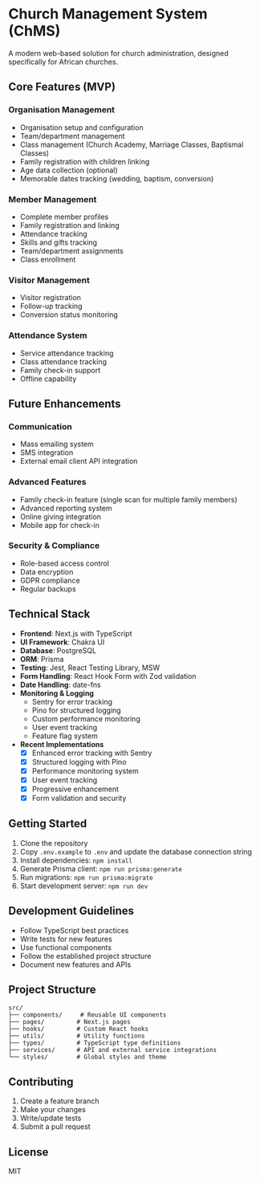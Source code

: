 # Church Management System (ChMS)

A modern web-based solution for church administration, designed specifically for African churches.

## Core Features (MVP)

### Organisation Management

- Organisation setup and configuration
- Team/department management
- Class management (Church Academy, Marriage Classes, Baptismal Classes)
- Family registration with children linking
- Age data collection (optional)
- Memorable dates tracking (wedding, baptism, conversion)

### Member Management

- Complete member profiles
- Family registration and linking
- Attendance tracking
- Skills and gifts tracking
- Team/department assignments
- Class enrollment

### Visitor Management

- Visitor registration
- Follow-up tracking
- Conversion status monitoring

### Attendance System

- Service attendance tracking
- Class attendance tracking
- Family check-in support
- Offline capability

## Future Enhancements

### Communication

- Mass emailing system
- SMS integration
- External email client API integration

### Advanced Features

- Family check-in feature (single scan for multiple family members)
- Advanced reporting system
- Online giving integration
- Mobile app for check-in

### Security & Compliance

- Role-based access control
- Data encryption
- GDPR compliance
- Regular backups

## Technical Stack

- **Frontend**: Next.js with TypeScript
- **UI Framework**: Chakra UI
- **Database**: PostgreSQL
- **ORM**: Prisma
- **Testing**: Jest, React Testing Library, MSW
- **Form Handling**: React Hook Form with Zod validation
- **Date Handling**: date-fns
- **Monitoring & Logging**
  - Sentry for error tracking
  - Pino for structured logging
  - Custom performance monitoring
  - User event tracking
  - Feature flag system
- **Recent Implementations**
  - [x] Enhanced error tracking with Sentry
  - [x] Structured logging with Pino
  - [x] Performance monitoring system
  - [x] User event tracking
  - [x] Progressive enhancement
  - [x] Form validation and security

## Getting Started

1. Clone the repository
2. Copy `.env.example` to `.env` and update the database connection string
3. Install dependencies: `npm install`
4. Generate Prisma client: `npm run prisma:generate`
5. Run migrations: `npm run prisma:migrate`
6. Start development server: `npm run dev`

## Development Guidelines

- Follow TypeScript best practices
- Write tests for new features
- Use functional components
- Follow the established project structure
- Document new features and APIs

## Project Structure

```
src/
├── components/     # Reusable UI components
├── pages/         # Next.js pages
├── hooks/         # Custom React hooks
├── utils/         # Utility functions
├── types/         # TypeScript type definitions
├── services/      # API and external service integrations
└── styles/        # Global styles and theme
```

## Contributing

1. Create a feature branch
2. Make your changes
3. Write/update tests
4. Submit a pull request

## License

MIT
